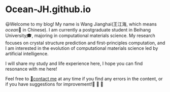 # Ocean-JH.github.io

:smiley:Welcome to my blog! My name is Wang Jianghai(王江海, which means *ocean*:ocean:  in Chinese). I am currently a postgraduate student in Beihang University:mortar_board:, majoring in computational materials science. My research focuses on crystal structure prediction and first-principles computation, and I am interested in the evolution of computational materials science led by artificial intelligence.



I will share my study and life experience here, I hope you can find resonance with me here!



Feel free to [:e-mail:contact me](mailto:wang_jianghai@buaa.edu.cn) at any time if you find any errors in the content, or if you have suggestions for improvement!:open_hands: :open_hands: :open_hands: